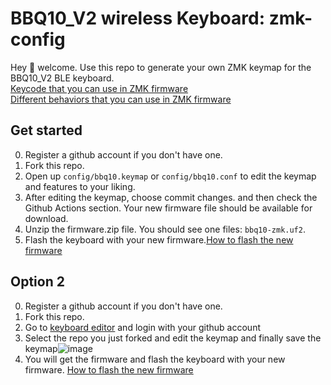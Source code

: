 # BBQ10_V2 wireless Keyboard: zmk-config

Hey 👋 welcome. Use this repo to generate your own ZMK keymap for the BBQ10_V2 BLE keyboard.  
[Keycode that you can use in ZMK firmware](https://zmk.dev/docs/codes)  
[Different behaviors that you can use in ZMK firmware](https://zmk.dev/docs/behaviors)  
## Get started
0. Register a github account if you don't have one.
1. Fork this repo.  
2. Open up `config/bbq10.keymap` or `config/bbq10.conf` to edit the keymap and features to your liking.  
3. After editing the keymap, choose commit changes.
 and then check the Github Actions section.
 Your new firmware file should be available for download.
5. Unzip the firmware.zip file. You should see one files: `bbq10-zmk.uf2`.  
6. Flash the keyboard with your new firmware.[How to flash the new firmware](https://github.com/ZitaoTech/BBQ10-USB_BLE_Keyboard_V2/tree/main?tab=readme-ov-file#-how-to-update-the-firmware---)

## Option 2
0. Register a github account if you don't have one.
1. Fork this repo.
2. Go to [keyboard editor](https://nickcoutsos.github.io/keymap-editor/) and login with your github account
3. Select the repo you just forked and edit the keymap and finally save the keymap![image](https://github.com/user-attachments/assets/b09e27d6-58bb-4813-8a96-3898ee757504)
4. You will get the firmware and flash the keyboard with your new firmware. [How to flash the new firmware](https://github.com/ZitaoTech/BBQ10-USB_BLE_Keyboard_V2/tree/main?tab=readme-ov-file#-how-to-update-the-firmware---)
